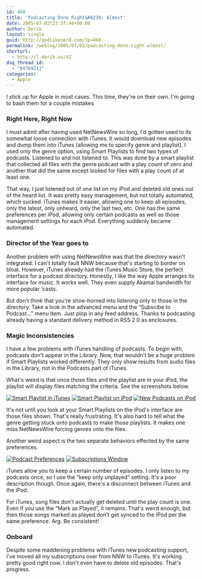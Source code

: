 ```yaml
---
id: 468
title: 'Podcasting Done Right&#8230; Almost'
date: 2005-07-02T23:57:44+00:00
author: Derik
layout: single
guid: http://godlikenerd.com/?p=468
permalink: /weblog/2005/07/02/podcasting-done-right-almost/
shorturl:
  - http://l.derik.us/4Z
dsq_thread_id:
  - "64769211"
categories:
  - Apple
---
```

I stick up for Apple in most cases. This time, they're on their own. I'm going to bash them for a couple mistakes

### Right Here, Right Now

I must admit after having used NetNewsWire so long, I'd gotten used to its somewhat loose connection with iTunes. It would download new episodes and dump them into iTunes (allowing me to specify genre and playlist). I used only the genre option, using Smart Playlists to find two types of podcasts. Listened to and not listened to. This was done by a smart playlist that collected all files with the genre podcast with a play count of zero and another that did the same except looked for files with a play count of at least one.

That way, I just listened out of one list on my iPod and deleted old ones out of the heard list. It was pretty easy management, but not totally automated, which sucked. iTunes makes it easier, allowing one to keep all episodes, only the latest, only unheard, only the last two, etc. One has the same preferences per iPod, allowing only certain podcasts as well as those management settings for each iPod. Everything suddenly became automated.

### Director of the Year goes to

Another problem with using NetNewsWire was that the directory wasn't integrated. I can't totally fault NNW because that's starting to border on bloat. However, iTunes already had the iTunes Music Store, the perfect interface for a podcast directory. Honestly, I like the way Apple arranges its interface for music. It works well. They even supply Akamai bandwidth for more popular &#8216;casts.

But don't think that you're shoe-horned into listening only to those in the directory. Take a look in the advanced menu and the &#8220;Subscibe to Podcast&#8230;&#8221; menu item. Just plop in any feed address. Thanks to podcasting already having a standard delivery method in RSS 2.0 as enclosures.

### Magic Inconsistencies

I have a few problems with iTunes handling of podcasts. To begin with, podcasts don't appear in the Library. Now, that wouldn't be a huge problem if Smart Playlists worked differently. They only show results from audio files in the Library, not in the Podcasts part of iTunes.

What's weird is that once those files and the playlist are in your iPod, the playlist will display files matching the criteria. See the screenshots below.

[![Smart Playlist in iTunes](http://photos17.flickr.com/22473626_661a06c98f_s.jpg)](http://flickr.com/photos/19959606@N00/22473626 "Smart Playlist in iTunes") [![Smart Playlist on iPod](http://photos16.flickr.com/22473588_861ee851cf_s.jpg)](http://flickr.com/photos/19959606@N00/22473588 "Smart Playlist on iPod") [![New Podcasts on iPod](http://photos17.flickr.com/22473404_c9eaa92fe9_s.jpg)](http://flickr.com/photos/19959606@N00/22473404 "New Podcasts on iPod")

It's not until you look at your Smart Playlists on the iPod's interface are those files shown. That's really frustrating. It's also hard to tell what the genre getting stuck onto podcasts to make those playlists. It makes one miss NetNewsWire forcing genres onto the files.

Another weird aspect is the two separate behaviors effected by the same preferences.

[![Podcast Preferences](http://photos17.flickr.com/23176146_e54a3cb225_s.jpg)](http://flickr.com/photos/19959606@N00/23176146 "Podcast Preferences") [![Subscriptions Window](http://photos18.flickr.com/23176461_3ab253dd22_s.jpg)](http://flickr.com/photos/19959606@N00/23176461 "Subscriptions Window")

iTunes allow you to keep a certain number of episodes. I only listen to my podcasts once, so I use the &#8220;keep only unplayed&#8221; setting. It's a poor description though. Once again, there's a disconnect between iTunes and the iPod.

For iTunes, song files don't actually get deleted until the play count is one. Even if you use the &#8220;Mark as Played&#8221;, it remains. That's weird enough, but then those songs marked as played don't get synced to the iPod per the same preference. Arg. Be consistent!

### Onboard

Despite some maddening problems with iTunes new podcasting support, I've moved all my subscriptions over from NNW to iTunes. It's working pretty good right now. I don't even have to delete old episodes. That's progress.